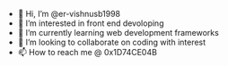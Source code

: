 - 👋 Hi, I’m @er-vishnusb1998
- 👀 I’m interested in front end devoloping
- 🌱 I’m currently learning web development frameworks
- 💞️ I’m looking to collaborate on coding with interest
- 📫 How to reach me @ 0x1D74CE04B

<!---
er-vishnusb1998/er-vishnusb1998 is a ✨ special ✨ repository because its `README.md` (this file) appears on your GitHub profile.
You can click the Preview link to take a look at your changes.
--->

